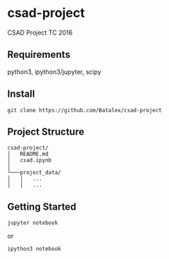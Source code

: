 # csad-project
CSAD Project TC 2016

## Requirements
python3, ipython3/jupyter, scipy

## Install

``` git clone https://github.com/Batalex/csad-project ```

## Project Structure

```
csad-project/
│   README.md
│   csad.ipynb
│
└───project_data/
│   │   ...
│   │   ...

```

## Getting Started

``` jupyter notebook ```

or

``` ipython3 notebook ```
